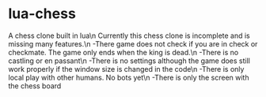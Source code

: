 # lua-chess
A chess clone built in lua\n
Currently this chess clone is incomplete and is missing many features.\n
-There game does not check if you are in check or checkmate. The game only ends when the king is dead.\n
-There is no castling or en passant\n
-There is no settings although the game does still work properly if the window size is changed in the code\n
-There is only local play with other humans. No bots yet\n
-There is only the screen with the chess board
